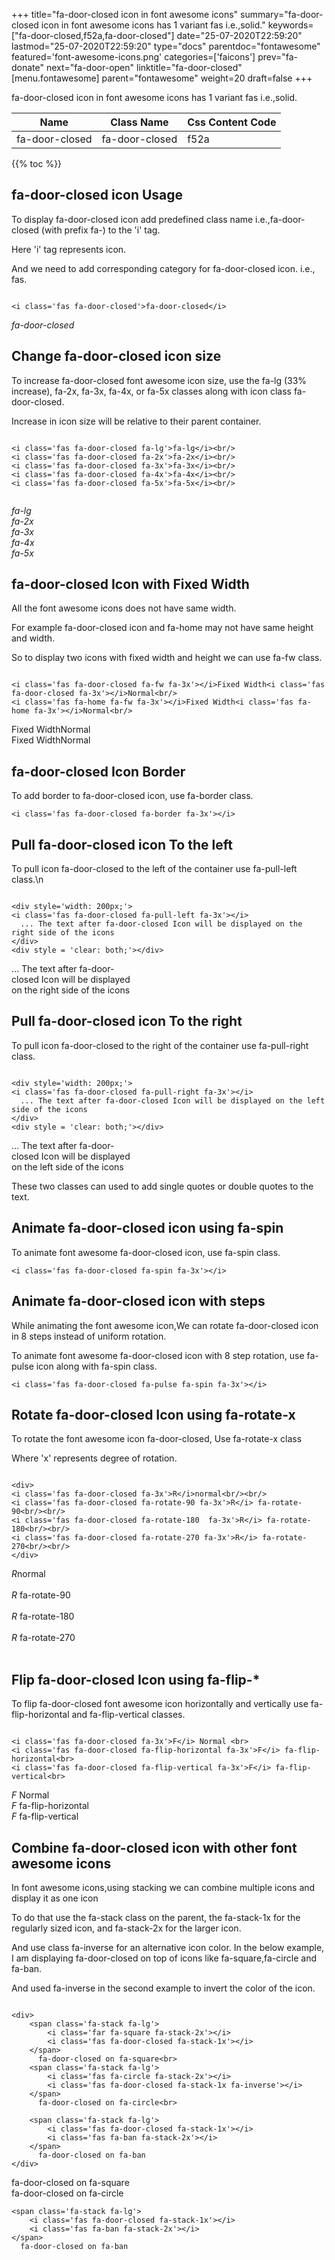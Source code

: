 +++
title="fa-door-closed icon in font awesome icons"
summary="fa-door-closed icon in font awesome icons has 1 variant fas i.e.,solid."
keywords=["fa-door-closed,f52a,fa-door-closed"]
date="25-07-2020T22:59:20"
lastmod="25-07-2020T22:59:20"
type="docs"
parentdoc="fontawesome"
featured='font-awesome-icons.png'
categories=['faicons']
prev="fa-donate"
next="fa-door-open"
linktitle="fa-door-closed"
[menu.fontawesome]
parent="fontawesome"
weight=20
draft=false
+++


fa-door-closed icon in font awesome icons has 1 variant fas i.e.,solid.

<div class='table-responsive'><table class='table'><thead><tr><th>Name</th><th>Class Name</th><th>Css Content Code</th></tr></thead><tbody><tr><td>fa-door-closed</td><td>fa-door-closed</td><td>f52a</td></tr></tbody></table></div>


{{% toc %}}


## fa-door-closed icon Usage

To display fa-door-closed icon add predefined class name i.e.,fa-door-closed (with prefix fa-) to the 'i' tag.

Here 'i' tag represents icon.

And we need to add corresponding category for fa-door-closed icon. i.e., fas.


```

<i class='fas fa-door-closed'>fa-door-closed</i>
```

<i class='fas fa-door-closed'>fa-door-closed</i>




## Change fa-door-closed icon size
To increase fa-door-closed font awesome icon size, use the fa-lg (33% increase), fa-2x, fa-3x, fa-4x, or fa-5x classes along with icon class fa-door-closed.

Increase in icon size will be relative to their parent container. 

```

<i class='fas fa-door-closed fa-lg'>fa-lg</i><br/>
<i class='fas fa-door-closed fa-2x'>fa-2x</i><br/>
<i class='fas fa-door-closed fa-3x'>fa-3x</i><br/>
<i class='fas fa-door-closed fa-4x'>fa-4x</i><br/>
<i class='fas fa-door-closed fa-5x'>fa-5x</i><br/>
            
```

<i class='fas fa-door-closed fa-lg'>fa-lg</i><br/>
<i class='fas fa-door-closed fa-2x'>fa-2x</i><br/>
<i class='fas fa-door-closed fa-3x'>fa-3x</i><br/>
<i class='fas fa-door-closed fa-4x'>fa-4x</i><br/>
<i class='fas fa-door-closed fa-5x'>fa-5x</i><br/>
            



## fa-door-closed Icon with Fixed Width 

All the font awesome icons does not have same width.

For example fa-door-closed icon and fa-home may not have same height and width.

So to display two icons with fixed width and height we can use fa-fw class.


```

<i class='fas fa-door-closed fa-fw fa-3x'></i>Fixed Width<i class='fas fa-door-closed fa-3x'></i>Normal<br/>
<i class='fas fa-home fa-fw fa-3x'></i>Fixed Width<i class='fas fa-home fa-3x'></i>Normal<br/>
```

<i class='fas fa-door-closed fa-fw fa-3x'></i>Fixed Width<i class='fas fa-door-closed fa-3x'></i>Normal<br/>
<i class='fas fa-home fa-fw fa-3x'></i>Fixed Width<i class='fas fa-home fa-3x'></i>Normal<br/>



## fa-door-closed Icon Border 

To add border to fa-door-closed icon, use fa-border class.


```
<i class='fas fa-door-closed fa-border fa-3x'></i>

```
<i class='fas fa-door-closed fa-border fa-3x'></i>





## Pull fa-door-closed icon To the left

To pull icon fa-door-closed to the left of the container use fa-pull-left class.\n

```

<div style='width: 200px;'>
<i class='fas fa-door-closed fa-pull-left fa-3x'></i>
  ... The text after fa-door-closed Icon will be displayed on the right side of the icons
</div>
<div style = 'clear: both;'></div>
```

<div style='width: 200px;'>
<i class='fas fa-door-closed fa-pull-left fa-3x'></i>
  ... The text after fa-door-closed Icon will be displayed on the right side of the icons
</div>
<div style = 'clear: both;'></div>




## Pull fa-door-closed icon To the right
To pull icon fa-door-closed to the right of the container use fa-pull-right class.

```

<div style='width: 200px;'>
<i class='fas fa-door-closed fa-pull-right fa-3x'></i>
  ... The text after fa-door-closed Icon will be displayed on the left side of the icons
</div>
<div style = 'clear: both;'></div>
```

<div style='width: 200px;'>
<i class='fas fa-door-closed fa-pull-right fa-3x'></i>
  ... The text after fa-door-closed Icon will be displayed on the left side of the icons
</div>
<div style = 'clear: both;'></div>

These two classes can used to add single quotes or double quotes to the text.


## Animate fa-door-closed icon using fa-spin
To animate font awesome fa-door-closed icon, use fa-spin class.

```
<i class='fas fa-door-closed fa-spin fa-3x'></i>
```
<i class='fas fa-door-closed fa-spin fa-3x'></i>




## Animate fa-door-closed icon with steps
While animating the font awesome icon,We can rotate fa-door-closed icon in 8 steps instead of uniform rotation.

To animate font awesome fa-door-closed icon with 8 step rotation, use fa-pulse icon along with fa-spin class.


```
<i class='fas fa-door-closed fa-pulse fa-spin fa-3x'></i>

```
<i class='fas fa-door-closed fa-pulse fa-spin fa-3x'></i>





## Rotate fa-door-closed Icon using fa-rotate-x
To rotate the font awesome icon fa-door-closed, Use fa-rotate-x class

Where 'x' represents degree of rotation.


```

<div>
<i class='fas fa-door-closed fa-3x'>R</i>normal<br/><br/>
<i class='fas fa-door-closed fa-rotate-90 fa-3x'>R</i> fa-rotate-90<br/><br/> 
<i class='fas fa-door-closed fa-rotate-180  fa-3x'>R</i> fa-rotate-180<br/><br/> 
<i class='fas fa-door-closed fa-rotate-270 fa-3x'>R</i> fa-rotate-270<br/><br/>
</div>
```

<div>
<i class='fas fa-door-closed fa-3x'>R</i>normal<br/><br/>
<i class='fas fa-door-closed fa-rotate-90 fa-3x'>R</i> fa-rotate-90<br/><br/> 
<i class='fas fa-door-closed fa-rotate-180  fa-3x'>R</i> fa-rotate-180<br/><br/> 
<i class='fas fa-door-closed fa-rotate-270 fa-3x'>R</i> fa-rotate-270<br/><br/>
</div>




## Flip fa-door-closed Icon using fa-flip-*
To flip fa-door-closed font awesome icon horizontally and vertically use fa-flip-horizontal and fa-flip-vertical classes. 

```

<i class='fas fa-door-closed fa-3x'>F</i> Normal <br>
<i class='fas fa-door-closed fa-flip-horizontal fa-3x'>F</i> fa-flip-horizontal<br>
<i class='fas fa-door-closed fa-flip-vertical fa-3x'>F</i> fa-flip-vertical<br>
```

<i class='fas fa-door-closed fa-3x'>F</i> Normal <br>
<i class='fas fa-door-closed fa-flip-horizontal fa-3x'>F</i> fa-flip-horizontal<br>
<i class='fas fa-door-closed fa-flip-vertical fa-3x'>F</i> fa-flip-vertical<br>




## Combine fa-door-closed icon with other font awesome icons
In font awesome icons,using stacking we can combine multiple icons and display it as one icon 

To do that use the fa-stack class on the parent, the fa-stack-1x for the regularly sized icon, and fa-stack-2x for the larger icon.

And use class fa-inverse for an alternative icon color. 
In the below example, I am displaying fa-door-closed on top of icons like fa-square,fa-circle and fa-ban.

And used fa-inverse in the second example to invert the color of the icon.

```

<div>
    <span class='fa-stack fa-lg'>
        <i class='far fa-square fa-stack-2x'></i>
        <i class='fas fa-door-closed fa-stack-1x'></i>
    </span>
      fa-door-closed on fa-square<br>
    <span class='fa-stack fa-lg'>
        <i class='fas fa-circle fa-stack-2x'></i>
        <i class='fas fa-door-closed fa-stack-1x fa-inverse'></i>
    </span>
      fa-door-closed on fa-circle<br>

    <span class='fa-stack fa-lg'>
        <i class='fas fa-door-closed fa-stack-1x'></i>
        <i class='fas fa-ban fa-stack-2x'></i>
    </span>
      fa-door-closed on fa-ban
</div>
```

<div>
    <span class='fa-stack fa-lg'>
        <i class='far fa-square fa-stack-2x'></i>
        <i class='fas fa-door-closed fa-stack-1x'></i>
    </span>
      fa-door-closed on fa-square<br>
    <span class='fa-stack fa-lg'>
        <i class='fas fa-circle fa-stack-2x'></i>
        <i class='fas fa-door-closed fa-stack-1x fa-inverse'></i>
    </span>
      fa-door-closed on fa-circle<br>

    <span class='fa-stack fa-lg'>
        <i class='fas fa-door-closed fa-stack-1x'></i>
        <i class='fas fa-ban fa-stack-2x'></i>
    </span>
      fa-door-closed on fa-ban
</div>






